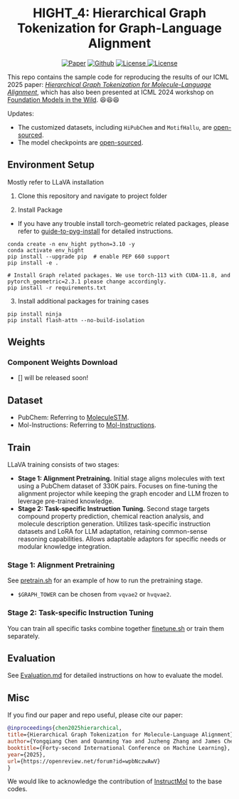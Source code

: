 <h1 align="center">HIGHT_4: Hierarchical Graph Tokenization for Graph-Language Alignment</h1>
<p align="center">
    <a href="https://arxiv.org/abs/2406.14021"><img src="https://img.shields.io/badge/arXiv-2406.14021-b31b1b.svg" alt="Paper"></a>
    <a href="https://github.com/LFhase/HIGHT"><img src="https://img.shields.io/badge/-Github-grey?logo=github" alt="Github"></a>
    <!-- <a href="https://colab.research.google.com/drive/1t0_4BxEJ0XncyYvn_VyEQhxwNMvtSUNx?usp=sharing"><img src="https://colab.research.google.com/assets/colab-badge.svg" alt="Colab"></a> -->
    <a href="https://arxiv.org/abs/2406.14021"> <img alt="License" src="https://img.shields.io/static/v1?label=Pub&message=ICML%2725&color=blue"> </a>
    <a href="https://github.com/LFhase/HIGHT/blob/main/LICENSE"> <img alt="License" src="https://img.shields.io/github/license/LFhase/CIGA?color=blue"> </a>
    <!-- <a href="https://icml.cc/virtual/2024/poster/3455"> <img src="https://img.shields.io/badge/Video-grey?logo=Kuaishou&logoColor=white" alt="Video"></a> -->
    <!-- <a href="https://lfhase.win/files/slides/HIGHT.pdf"> <img src="https://img.shields.io/badge/Slides-grey?&logo=MicrosoftPowerPoint&logoColor=white" alt="Slides"></a> -->
   <!--  <a href="https://icml.cc/media/PosterPDFs/ICML%202022/a8acc28734d4fe90ea24353d901ae678.png"> <img src="https://img.shields.io/badge/Poster-grey?logo=airplayvideo&logoColor=white" alt="Poster"></a> -->
</p>

This repo contains the sample code for reproducing the results of our ICML 2025 paper: *[Hierarchical Graph Tokenization for Molecule-Language Alignment](https://arxiv.org/abs/2406.14021)*, which has also been presented at ICML 2024 workshop on [Foundation Models in the Wild](https://icml.cc/virtual/2024/workshop/29954). 😆😆😆

Updates:

- The customized datasets, including `HiPubChem` and `MotifHallu`, are [open-sourced](https://huggingface.co/datasets/lfhase/HIGHT).
- The model checkpoints are [open-sourced](https://huggingface.co/lfhase/HIGHT).


## Environment Setup

Mostly refer to LLaVA installation
1. Clone this repository and navigate to project folder

2. Install Package
- If you have any trouble install torch-geometric related packages, please refer to [guide-to-pyg-install](https://github.com/chao1224/GraphMVP#environments) for detailed instructions.
```Shell
conda create -n env_hight python=3.10 -y
conda activate env_hight
pip install --upgrade pip  # enable PEP 660 support
pip install -e .

# Install Graph related packages. We use torch-113 with CUDA-11.8, and pytorch_geometric=2.3.1 please change accordingly.
pip install -r requirements.txt
```

3. Install additional packages for training cases
```
pip install ninja
pip install flash-attn --no-build-isolation
```

## Weights

### Component Weights Download

- [] will be released soon!

## Dataset

- PubChem: Referring to [MoleculeSTM](https://github.com/chao1224/MoleculeSTM).
- Mol-Instructions: Referring to [Mol-Instructions](https://github.com/zjunlp/Mol-Instructions).


## Train
LLaVA training consists of two stages:

* **Stage 1: Alignment Pretraining.** Initial stage aligns molecules with text using a PubChem dataset of 330K pairs. Focuses on fine-tuning the alignment projector while keeping the graph encoder and LLM frozen to leverage pre-trained knowledge.
* **Stage 2: Task-specific Instruction Tuning.** Second stage targets compound property prediction, chemical reaction analysis, and molecule description generation. Utilizes task-specific instruction datasets and LoRA for LLM adaptation, retaining common-sense reasoning capabilities. Allows adaptable adaptors for specific needs or modular knowledge integration.

### Stage 1: Alignment Pretraining
See [pretrain.sh](scripts/pretrain.sh) for an example of how to run the pretraining stage.
- `$GRAPH_TOWER` can be chosen from `vqvae2` or `hvqvae2`.

### Stage 2: Task-specific Instruction Tuning
You can train all specific tasks combine together [finetune.sh](scripts/finetune.sh) or train them separately.


## Evaluation
See [Evaluation.md](Evaluation.md) for detailed instructions on how to evaluate the model.

## Misc

If you find our paper and repo useful, please cite our paper:

```bibtex
@inproceedings{chen2025hierarchical,
title={Hierarchical Graph Tokenization for Molecule-Language Alignment},
author={Yongqiang Chen and Quanming Yao and Juzheng Zhang and James Cheng and Yatao Bian},
booktitle={Forty-second International Conference on Machine Learning},
year={2025},
url={https://openreview.net/forum?id=wpbNczwAwV}
}
```

We would like to acknowledge the contribution of [InstructMol](https://github.com/IDEA-XL/InstructMol) to the base codes.
